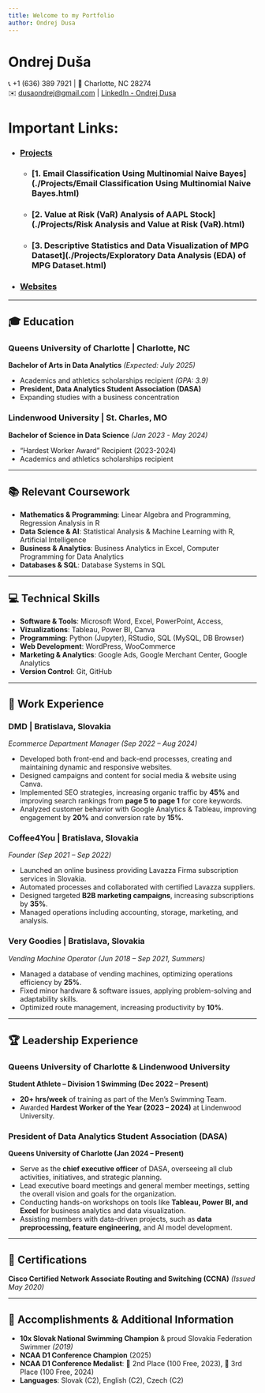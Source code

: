 ```yaml
---
title: Welcome to my Portfolio
author: Ondrej Dusa
---
```


# Ondrej Duša  
📞 +1 (636) 389 7921 | 📍 Charlotte, NC 28274  
✉️ [dusaondrej@gmail.com](mailto:dusaondrej@gmail.com) | [LinkedIn - Ondrej Dusa](https://www.linkedin.com/in/ondrejdusa/)  

# Important Links:
 - ### [Projects](./Projects.md)
   - ### [1. Email Classification Using Multinomial Naive Bayes](./Projects/Email Classification Using Multinomial Naive Bayes.html)
   - ### [2. Value at Risk (VaR) Analysis of AAPL Stock](./Projects/Risk Analysis and Value at Risk (VaR).html)
   - ### [3. Descriptive Statistics and Data Visualization of MPG Dataset](./Projects/Exploratory Data Analysis (EDA) of MPG Dataset.html)
 - ### [Websites](./Websites.md)
---

## 🎓 Education  

### Queens University of Charlotte | Charlotte, NC  
**Bachelor of Arts in Data Analytics** *(Expected: July 2025)*  
- Academics and athletics scholarships recipient *(GPA: 3.9)*  
- **President, Data Analytics Student Association (DASA)** 
- Expanding studies with a business concentration  

### Lindenwood University | St. Charles, MO  
**Bachelor of Science in Data Science** *(Jan 2023 - May 2024)*  
- “Hardest Worker Award” Recipient (2023-2024)  
- Academics and athletics scholarships recipient  

---

## 📚 Relevant Coursework  
- **Mathematics & Programming**: Linear Algebra and Programming, Regression Analysis in R  
- **Data Science & AI**: Statistical Analysis & Machine Learning with R, Artificial Intelligence  
- **Business & Analytics**: Business Analytics in Excel, Computer Programming for Data Analytics  
- **Databases & SQL**: Database Systems in SQL  

---

## 💻 Technical Skills  
- **Software & Tools**: Microsoft Word, Excel, PowerPoint, Access,
- **Vizualizations**: Tableau, Power BI, Canva  
- **Programming**: Python (Jupyter), RStudio, SQL (MySQL, DB Browser)  
- **Web Development**: WordPress, WooCommerce  
- **Marketing & Analytics**: Google Ads, Google Merchant Center, Google Analytics  
- **Version Control**: Git, GitHub  

---

## 💼 Work Experience  

### **DMD | Bratislava, Slovakia**  
*Ecommerce Department Manager (Sep 2022 – Aug 2024)*  
- Developed both front-end and back-end processes, creating and maintaining dynamic and responsive websites.  
- Designed campaigns and content for social media & website using Canva.  
- Implemented SEO strategies, increasing organic traffic by **45%** and improving search rankings from **page 5 to page 1** for core keywords.  
- Analyzed customer behavior with Google Analytics & Tableau, improving engagement by **20%** and conversion rate by **15%**.  

### **Coffee4You | Bratislava, Slovakia**  
*Founder (Sep 2021 – Sep 2022)*  
- Launched an online business providing Lavazza Firma subscription services in Slovakia.  
- Automated processes and collaborated with certified Lavazza suppliers.  
- Designed targeted **B2B marketing campaigns**, increasing subscriptions by **35%**.  
- Managed operations including accounting, storage, marketing, and analysis.  

### **Very Goodies | Bratislava, Slovakia**  
*Vending Machine Operator (Jun 2018 – Sep 2021, Summers)*  
- Managed a database of vending machines, optimizing operations efficiency by **25%**.  
- Fixed minor hardware & software issues, applying problem-solving and adaptability skills.  
- Optimized route management, increasing productivity by **10%**.  

---

## 🏆 Leadership Experience  

### Queens University of Charlotte & Lindenwood University  
**Student Athlete – Division 1 Swimming (Dec 2022 – Present)**  
- **20+ hrs/week** of training as part of the Men’s Swimming Team.  
- Awarded **Hardest Worker of the Year (2023 – 2024)** at Lindenwood University.  

### President of Data Analytics Student Association (DASA)
**Queens University of Charlotte  (Jan 2024 – Present)**  
- Serve as the **chief executive officer** of DASA, overseeing all club activities, initiatives, and strategic planning.
- Lead executive board meetings and general member meetings, setting the overall vision and goals for the organization.
- Conducting hands-on workshops on tools like **Tableau, Power BI, and Excel** for business analytics and data visualization.
- Assisting members with data-driven projects, such as **data preprocessing, feature engineering,** and AI model development.


---

## 📜 Certifications  

**Cisco Certified Network Associate Routing and Switching (CCNA)** *(Issued May 2020)*  

---

## 🏅 Accomplishments & Additional Information  

- **10x Slovak National Swimming Champion** & proud Slovakia Federation Swimmer *(2019)*  
- **NCAA D1 Conference Champion** (2025) 
- **NCAA D1 Conference Medalist**: 🥈 2nd Place (100 Free, 2023), 🥉 3rd Place (100 Free, 2024)  
- **Languages**: Slovak (C2), English (C2), Czech (C2)  

